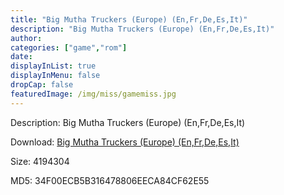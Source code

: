 ```yaml
---
title: "Big Mutha Truckers (Europe) (En,Fr,De,Es,It)"
description: "Big Mutha Truckers (Europe) (En,Fr,De,Es,It)"
author: 
categories: ["game","rom"]
date: 
displayInList: true
displayInMenu: false
dropCap: false
featuredImage: /img/miss/gamemiss.jpg
---
```


Description: Big Mutha Truckers (Europe) (En,Fr,De,Es,It)

Download: <a style="text-decoration:underline;" href="https://mega.nz/#!GXICDKiZ!4wn2GeN9CBhdK7AoRj9LTUaVt-SddTkyLfEqZYycW3Y" target = "_blank" rel = "nofollow" > Big Mutha Truckers (Europe) (En,Fr,De,Es,It)</a>

Size: 4194304

MD5: 34F00ECB5B316478806EECA84CF62E55

